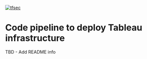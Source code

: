 [![tfsec](https://github.com/raintreeinc/infra-tableau/actions/workflows/terraform_tfsec.yml/badge.svg)](https://github.com/raintreeinc/infra-tableau/actions/workflows/terraform_tfsec.yml)

# Code pipeline to deploy Tableau infrastructure
TBD - Add README info
